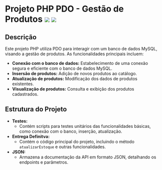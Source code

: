 # Projeto PHP PDO - Gestão de Produtos <img src="https://img.shields.io/badge/PHP-777BB4?style=for-the-badge&logo=php&logoColor=white"> <img src="	https://img.shields.io/badge/MySQL-00000F?style=for-the-badge&logo=mysql&logoColor=white">

## Descrição
Este projeto PHP utiliza PDO para interagir com um banco de dados MySQL, visando a gestão de produtos. As funcionalidades principais incluem:

* **Conexão com o banco de dados:** Estabelecimento de uma conexão segura e eficiente com o banco de dados MySQL.
* **Insersão de produtos:** Adição de novos produtos ao catálogo.
* **Atualização de produtos:** Modificação dos dados de produtos existentes.
* **Visualização de produtos:** Consulta e exibição dos produtos cadastrados.

## Estrutura do Projeto
* **Testes:**
  * Contém scripts para testes unitários das funcionalidades básicas, como conexão com o banco, inserção, atualização.
* **Entrega Definitva:**
  * Contém o código principal do projeto, incluindo o método `atualizarEstoque` e outras funcionalidades.
* **JSON:**
  * Armazena a documentação da API em formato JSON, detalhando os endpoints e parâmetros.

